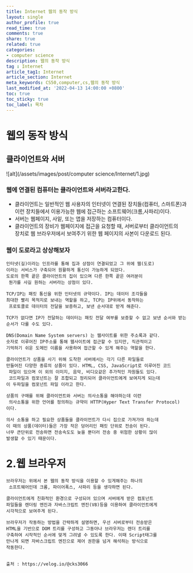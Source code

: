 ```yaml
---
title: Internet 웹의 동작 방식
layout: single
author_profile: true
read_time: true
comments: true
share: true
related: true
categories:
- computer science
description: 웹의 동작 방식
tag : Internet
article_tag1: Internet
article_section: Internet
meta_keywords: CS50,computer,cs,웹의 동작 방식
last_modified_at: '2022-04-13 14:00:00 +0800'
toc: true
toc_sticky: true
toc_label: 목차
---
```


웹의 동작 방식
==============

## 클라이언트와 서버

![alt](/assets/images/post/computer science/Internet/1.jpg)

### 웹에 연결된 컴퓨터는 클라이언트와 서버라고한다.

* 클라이언트는 일반적인 웹 사용자의 인터넷이 연결된 장치들(컴퓨터, 스마트폰)과  
  이런 장치들에서 이용가능한 웹에 접근하는 소프트웨어(크롬,사파리)이다.
* 서버는 웹페이지, 사잍, 또는 앱을 저장하는 컴퓨터이다. 
* 클라이언트의 장비가 웹페이지에 접근을 요청할 때, 서버로부터 클라이언트의  
  장치로 웹 브라우저에서 보여주기 위한 웹 페이지의 사본이 다운로드 된다.

### 웹이 도로라고 상상해보자

    인터넷(길)이라는 인프라를 통해 집과 상점이 연결되었고 그 위에 웹(도로)
    이라는 서비스가 구축되어 원활하게 통신이 가능하게 되었다.
    도로의 한쪽 끝은 클라이언트의 집이 있으며 다른 한쪽 끝은 여러분이
     뭔가를 사길 원하는 서버라는 상점이 있다.

    TCP/IP는 패킷 통신을 위한 인터넷의 규약이다. IP는 데이터 조각들을 
    최대한 빨리 목적지로 보내는 역할을 하고, TCP는 IP위에서 동작하는
     프로토콜로 데이터의 전달을 보증하고, 보낸 순서대로 받게 해준다.

    TCP가 없다면 IP가 전달하는 데이터는 패킷 전달 여부를 보증할 수 없고 보낸 순서와 받는 순서가 다를 수도 있다.

    DNS(Domain Name System servers) 는 웹사이트를 위한 주소록과 같다.
    숫자로 이루어진 IP주소를 통해 웹사이트에 접근할 수 있지만, 직관적이고 
    기억하기 쉬운 도메인 이름을 사용하여 접근할 수 있게 해주는 역할을 한다.

    클라이언트가 상품을 사기 위해 도착한 서버에서는 각기 다른 파일들로 
    만들어진 다양한 종류의 상품이 있다. HTML, CSS, JavaScript로 이루어진 코드
     파일이 있으며 이 외의 이미지, 음악, 비디오같은 추가적인 자원들도 있다. 
     코드파일과 컴포넌트는 잘 조합되고 정리되어 클라이언트에게 보여지게 되는데
    이 두파일을 컴포넌트 파일 이라고 한다.

    상품의 구매를 위해 클라이언트와 서버는 의사소통을 해야하는데 이런
     의사소통을 위한 언어를 정의하는 규약이 HTTP(Hyper Text Transfer Protocol)
    이다.

    의사 소통을 하고 필요한 상품들을 클라이언트가 다시 집으로 가져가야 하는데 
    이 때의 상품(데이터)들은 가장 작은 덩어리인 패킷 단위로 전송이 된다. 
    너무 큰단위로 전송하면 전송속도도 늦을 뿐더러 전송 중 위험한 상황이 많이 
    발생할 수 있기 때문이다.

2.웹 브라우저
=============

    브라우저는 위에서 본 웹의 동작 방식을 이용할 수 있게해주는 하나의
     소프트웨어인데 크롬, 파이어폭스, 사파리 등을 생각하면 된다.

    클라이언트에게 친화적인 환경으로 구성되어 있으며 서버에게 받은 컴포넌트 
    파일들을 렌더링 엔진과 자바스크립트 엔진(V8)등을 이용하여 클라이언트에게 
    시각적으로 보여주게 된다.

    브라우저가 작동하는 방법을 간략하게 설명하면, 우선 서버로부터 전송받은 
    HTML을 기반으로 DOM 트리를 구성하고 그동아나 브라우저는 렌더 트리를 
    구축하여 시작적인 순서에 맞게 그려낼 수 있도록 한다. 이때 Script태그를 
    만나게 되면 자바스크립트 엔진으로 제어 권한을 넘겨 해석하는 방식으로 
    작동한다.


    출처 : https://velog.io/@cks3066